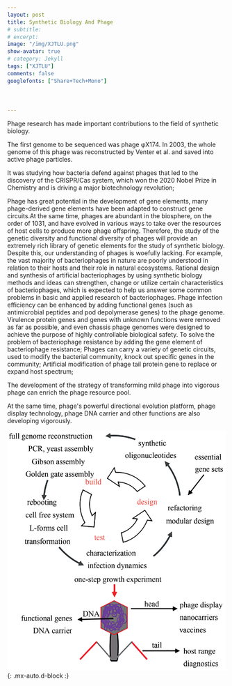 ```yaml
---
layout: post
title: Synthetic Biology And Phage
# subtitle:
# excerpt: 
image: "/img/XJTLU.png"
show-avatar: true
# category: Jekyll
tags: ["XJTLU"]
comments: false
googlefonts: ["Share+Tech+Mono"]



---
```


Phage research has made important contributions to the field of synthetic biology.


The first genome to be sequenced was phage φX174. In 2003, the whole genome of this phage was reconstructed by Venter et al. and saved into active phage particles.


It was studying how bacteria defend against phages that led to the discovery of the CRISPR/Cas system, which won the 2020 Nobel Prize in Chemistry and is driving a major biotechnology revolution;


Phage has great potential in the development of gene elements, many phage-derived gene elements have been adapted to construct gene circuits.At the same time, phages are abundant in the biosphere, on the order of 1031, and have evolved in various ways to take over the resources of host cells to produce more phage offspring. Therefore, the study of the genetic diversity and functional diversity of phages will provide an extremely rich library of genetic elements for the study of synthetic biology. Despite this, our understanding of phages is woefully lacking. For example, the vast majority of bacteriophages in nature are poorly understood in relation to their hosts and their role in natural ecosystems. Rational design and synthesis of artificial bacteriophages by using synthetic biology methods and ideas can strengthen, change or utilize certain characteristics of bacteriophages, which is expected to help us answer some common problems in basic and applied research of bacteriophages. Phage infection efficiency can be enhanced by adding functional genes (such as antimicrobial peptides and pod depolymerase genes) to the phage genome.
Virulence protein genes and genes with unknown functions were removed as far as possible, and even chassis phage genomes were designed to achieve the purpose of highly controllable biological safety. To solve the problem of bacteriophage resistance by adding the gene element of bacteriophage resistance; Phages can carry a variety of genetic circuits, used to modify the bacterial community, knock out specific genes in the community;
Artificial modification of phage tail protein gene to replace or expand host spectrum;


The development of the strategy of transforming mild phage into vigorous phage can enrich the phage resource pool.


At the same time, phage's powerful directional evolution platform, phage display technology, phage DNA carrier and other functions are also developing vigorously.




![With locked user](/img/XJTLU.png){: .mx-auto.d-block :}




